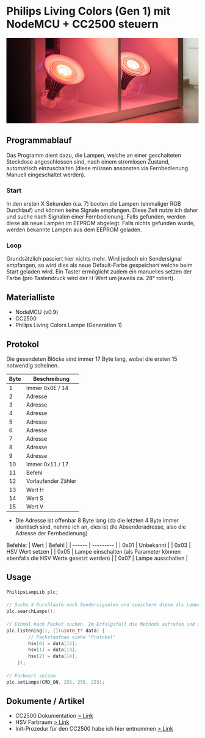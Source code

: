 # Philips Living Colors (Gen 1) mit NodeMCU + CC2500 steuern
<img src="./doc/header1.jpg"/>

## Programmablauf
Das Programm dient dazu, die Lampen, welche an einer geschalteten Steckdose angeschlossen sind, nach einem stromlosen Zustand, automatisch einzuschalten (diese müssen ansonsten via Fernbedienung Manuell eingeschaltet werden).
### Start
In den ersten X Sekunden (ca. 7) booten die Lampen (einmaliger RGB Durchlauf) und können keine Signale empfangen. Diese Zeit nutze ich daher und suche nach Signalen einer Fernbedienung. Falls gefunden, werden diese als neue Lampen im EEPROM abgelegt. Falls nichts gefunden wurde, werden bekannte Lampen aus dem EEPROM geladen.
### Loop
Grundsätzlich passiert hier nichts mehr. Wird jedoch ein Sendersignal empfangen, so wird dies als neue Default-Farbe gespeichert welche beim Start geladen wird.
Ein Taster ermöglicht zudem ein manuelles setzen der Farbe (pro Tastendruck wird der H-Wert um jeweils ca. 28° rotiert).

## Materialliste
* NodeMCU (v0.9)
* CC2500
* Philips Living Colors Lampe (Generation 1)

## Protokol
Die gesendeten Blöcke sind immer 17 Byte lang, wobei die ersten 15 notwendig scheinen.

| Byte  | Beschreibung |
| ------ | --------- |
| 1  | Immer 0x0E / 14  |
| 2  | Adresse  |
| 3  | Adresse  |
| 4  | Adresse  |
| 5  | Adresse  |
| 6  | Adresse  |
| 7  | Adresse  |
| 8  | Adresse  |
| 9  | Adresse  |
| 10  | Immer 0x11 / 17  |
| 11  | Befehl   |
| 12  | Vorlaufender Zähler  |
| 13  | Wert H  |
| 14  | Wert S  |
| 15  | Wert V  |

* Die Adresse ist offenbar 8 Byte lang (da die letzten 4 Byte immer identisch sind, nehme ich an, dies ist die Absenderadresse, also die Adresse der Fernbedienung)

Befehle: 
| Wert  | Befehl |
| ------ | --------- |
| 0x01 | Unbekannt |
| 0x03 | HSV Wert setzen |
| 0x05 | Lampe einschalten (als Parameter können ebenfalls die HSV Werte gesetzt werden) |
| 0x07 | Lampe ausschalten |

## Usage 
```c++
PhilipsLampLib plc;

// Suche X Durchläufe nach Sendersignalen und speichere diese als Lampen
plc.searchLamps();

// Einmal nach Packet suchen. Im Erfolgsfall die Methode aufrufen und das Packet als Datensatz übergeben
plc.listening(1, [](uint8_t* data) {
        // Packetaufbau siehe "Protokol"
        hsv[0] = data[12];
        hsv[1] = data[13];
        hsv[2] = data[14];
    });

// Farbwert setzen
plc.setLamps(CMD_ON, 255, 255, 255);
```

## Dokumente / Artikel
* CC2500 Dokumentation [> Link](https://www.ti.com/lit/ds/swrs040c/swrs040c.pdf?ts=1604949563747)
* HSV Farbraum [> Link](https://de.wikipedia.org/wiki/HSV-Farbraum)
* Init-Prozedur für den CC2500 habe ich hier entnommen [> Link](http://meuk.spritesserver.nl/projects/livcol/)